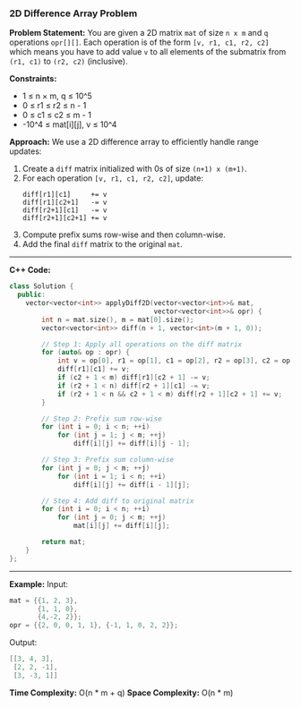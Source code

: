 ### 2D Difference Array Problem

**Problem Statement:**
You are given a 2D matrix `mat` of size `n x m` and `q` operations `opr[][]`. Each operation is of the form `[v, r1, c1, r2, c2]` which means you have to add value `v` to all elements of the submatrix from `(r1, c1)` to `(r2, c2)` (inclusive).

**Constraints:**
- 1 ≤ n × m, q ≤ 10^5
- 0 ≤ r1 ≤ r2 ≤ n - 1
- 0 ≤ c1 ≤ c2 ≤ m - 1
- -10^4 ≤ mat[i][j], v ≤ 10^4

**Approach:**
We use a 2D difference array to efficiently handle range updates:

1. Create a `diff` matrix initialized with 0s of size `(n+1) x (m+1)`.
2. For each operation `[v, r1, c1, r2, c2]`, update:
   ```
   diff[r1][c1]     += v
   diff[r1][c2+1]   -= v
   diff[r2+1][c1]   -= v
   diff[r2+1][c2+1] += v
   ```
3. Compute prefix sums row-wise and then column-wise.
4. Add the final `diff` matrix to the original `mat`.

---

**C++ Code:**
```cpp
class Solution {
  public:
    vector<vector<int>> applyDiff2D(vector<vector<int>>& mat,
                                    vector<vector<int>>& opr) {
        int n = mat.size(), m = mat[0].size();
        vector<vector<int>> diff(n + 1, vector<int>(m + 1, 0));

        // Step 1: Apply all operations on the diff matrix
        for (auto& op : opr) {
            int v = op[0], r1 = op[1], c1 = op[2], r2 = op[3], c2 = op[4];
            diff[r1][c1] += v;
            if (c2 + 1 < m) diff[r1][c2 + 1] -= v;
            if (r2 + 1 < n) diff[r2 + 1][c1] -= v;
            if (r2 + 1 < n && c2 + 1 < m) diff[r2 + 1][c2 + 1] += v;
        }

        // Step 2: Prefix sum row-wise
        for (int i = 0; i < n; ++i)
            for (int j = 1; j < m; ++j)
                diff[i][j] += diff[i][j - 1];

        // Step 3: Prefix sum column-wise
        for (int j = 0; j < m; ++j)
            for (int i = 1; i < n; ++i)
                diff[i][j] += diff[i - 1][j];

        // Step 4: Add diff to original matrix
        for (int i = 0; i < n; ++i)
            for (int j = 0; j < m; ++j)
                mat[i][j] += diff[i][j];

        return mat;
    }
};
```

---

**Example:**
Input:
```cpp
mat = {{1, 2, 3},
       {1, 1, 0},
       {4,-2, 2}};
opr = {{2, 0, 0, 1, 1}, {-1, 1, 0, 2, 2}};
```
Output:
```cpp
[[3, 4, 3],
 [2, 2, -1],
 [3, -3, 1]]
```

**Time Complexity:** O(n * m + q)
**Space Complexity:** O(n * m)
